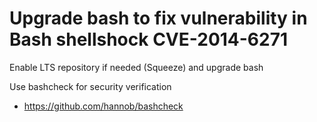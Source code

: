 
# Upgrade bash to fix vulnerability in Bash shellshock CVE-2014-6271

Enable LTS repository if needed (Squeeze) and upgrade bash

Use bashcheck for security verification
* https://github.com/hannob/bashcheck
